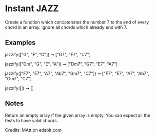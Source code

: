 # Instant JAZZ

Create a function which concatenates the number 7 to the end of every chord in an array. Ignore all chords which already end with 7.

## Examples

jazzify(["G", "F", "C"]) ➞ ["G7", "F7", "C7"]

jazzify(["Dm", "G", "E", "A"]) ➞ ["Dm7", "G7", "E7", "A7"]

jazzify(["F7", "E7", "A7", "Ab7", "Gm7", "C7"]) ➞ ["F7", "E7", "A7", "Ab7", "Gm7", "C7"]

jazzify([]) ➞ []

## Notes

Return an empty array if the given array is empty.
You can expect all the tests to have valid chords.

Credits: MAtt on edabit.com
